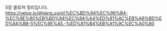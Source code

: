 5장 클로저 정리입니다.
https://velog.io/@jjang_yunji/%EC%BD%94%EC%96%B4-%EC%9E%90%EB%B0%94%EC%8A%A4%ED%81%AC%EB%A6%BD%ED%8A%B8-5%EC%9E%A5.-%ED%81%B4%EB%A1%9C%EC%A0%80